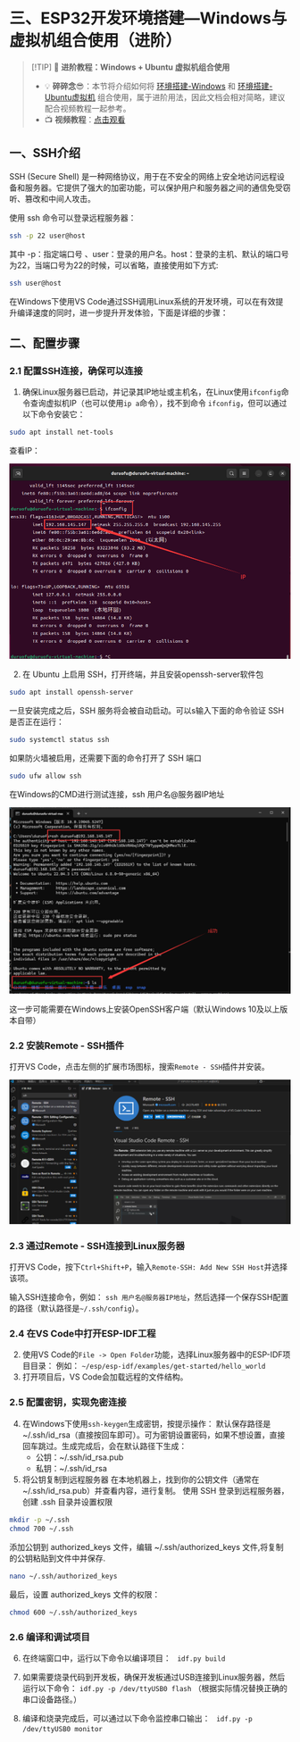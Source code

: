 # 三、ESP32开发环境搭建—Windows与虚拟机组合使用（进阶）

> [!TIP] 🚀 **进阶教程：Windows + Ubuntu 虚拟机组合使用**  
> - 💡 **碎碎念**😎：本节将介绍如何将 [环境搭建-Windows](1.环境搭建-Windows.md) 和 [环境搭建-Ubuntu虚拟机](2.环境搭建-Ubuntu虚拟机.md) 组合使用，属于进阶用法，因此文档会相对简略，建议配合视频教程一起参考。  
> - 📺 **视频教程**：[点击观看](https://www.bilibili.com/video/BV1s2rGYsE4V)  
## 一、SSH介绍

SSH (Secure Shell) 是一种网络协议，用于在不安全的网络上安全地访问远程设备和服务器。它提供了强大的加密功能，可以保护用户和服务器之间的通信免受窃听、篡改和中间人攻击。

使用 ssh 命令可以登录远程服务器：

``` sh
ssh -p 22 user@host
```

其中 -p：指定端口号 、user：登录的用户名。host：登录的主机、默认的端口号为22，当端口号为22的时候，可以省略，直接使用如下方式:

```sh
ssh user@host
```

在Windows下使用VS Code通过SSH调用Linux系统的开发环境，可以在有效提升编译速度的同时，进一步提升开发体验，下面是详细的步骤：

## 二、配置步骤
### 2.1 配置SSH连接，确保可以连接

1. 确保Linux服务器已启动，并记录其IP地址或主机名，在Linux使用`ifconfig`命令查询虚拟机IP（也可以使用`ip a`命令），找不到命令 `ifconfig`，但可以通过以下命令安装它：

```sh
sudo apt install net-tools
```

查看IP：

![](attachments/20250105213409.png)


2. 在 Ubuntu 上启用 SSH，打开终端，并且安装openssh-server软件包

```sh
sudo apt install openssh-server
```

一旦安装完成之后，SSH 服务将会被自动启动。可以s输入下面的命令验证 SSH 是否正在运行：

```sh
sudo systemctl status ssh
```

如果防火墙被启用，还需要下面的命令打开了 SSH 端口

```sh
sudo ufw allow ssh
```

在Windows的CMD进行测试连接，ssh 用户名@服务器IP地址

![](attachments/20250105213305.png)
  
  这一步可能需要在Windows上安装OpenSSH客户端（默认Windows 10及以上版本自带）
### 2.2 安装Remote - SSH插件

打开VS Code，点击左侧的扩展市场图标，搜索`Remote - SSH`插件并安装。

![](attachments/20250104234434.png)


### 2.3 通过Remote - SSH连接到Linux服务器

打开VS Code，按下`Ctrl+Shift+P`，输入`Remote-SSH: Add New SSH Host`并选择该项。

输入SSH连接命令，例如：  `ssh 用户名@服务器IP地址`，然后选择一个保存SSH配置的路径（默认路径是`~/.ssh/config`）。

### 2.4 在VS Code中打开ESP-IDF工程

2. 使用VS Code的`File -> Open Folder`功能，选择Linux服务器中的ESP-IDF项目目录：
   例如： `~/esp/esp-idf/examples/get-started/hello_world`
3. 打开项目后，VS Code会加载远程的文件结构。

### 2.5 配置密钥，实现免密连接

4. 在Windows下使用`ssh-keygen`生成密钥，按提示操作：
   默认保存路径是 ~/.ssh/id_rsa（直接按回车即可）。可为密钥设置密码，如果不想设置，直接回车跳过。生成完成后，会在默认路径下生成：
	- 公钥：~/.ssh/id_rsa.pub
	- 私钥：~/.ssh/id_rsa
5. 将公钥复制到远程服务器
   在本地机器上，找到你的公钥文件（通常在 ~/.ssh/id_rsa.pub）并查看内容，进行复制。
   使用 SSH 登录到远程服务器，创建 .ssh 目录并设置权限
   
``` sh
mkdir -p ~/.ssh
chmod 700 ~/.ssh
```
   
   添加公钥到 authorized_keys 文件，编辑 ~/.ssh/authorized_keys 文件,将复制的公钥粘贴到文件中并保存.
   
``` sh
nano ~/.ssh/authorized_keys
```

最后，设置 authorized_keys 文件的权限：

``` sh
chmod 600 ~/.ssh/authorized_keys
```

### 2.6 编译和调试项目

6. 在终端窗口中，运行以下命令以编译项目：
  ` idf.py build`

7. 如果需要烧录代码到开发板，确保开发板通过USB连接到Linux服务器，然后运行以下命令：
 `idf.py -p /dev/ttyUSB0 flash`
   （根据实际情况替换正确的串口设备路径。）

8. 编译和烧录完成后，可以通过以下命令监控串口输出：
  ` idf.py -p /dev/ttyUSB0 monitor`

